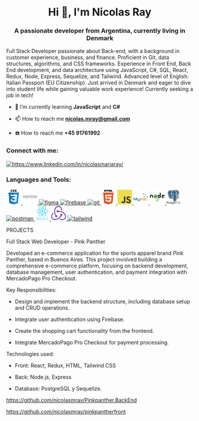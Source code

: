 <h1 align="center">Hi 👋, I'm Nicolas Ray</h1>
<h3 align="center">A passionate developer from Argentina, currently living in Denmark</h3>

Full Stack Developer passionate about Back-end, with a background in customer experience, business, and finance. Proficient in Git, data structures, algorithms, and CSS frameworks. Experience in Front End, Back End development, and data architecture using JavaScript, C#, SQL, React, Redux, Node, Express, Sequelize, and Tailwind. Advanced level of English. Italian Passport (EU Citizenship). 
Just arrived in Denmark and eager to dive into student life while gaining valuable work experience! Currently seeking a job in tech!

- 🌱 I’m currently learning **JavaScript** and **C#**

- 📫 How to reach me **nicolas.mray@gmail.com**
  
- ☎️ How to reach me **+45 91761992**

<h3 align="left">Connect with me:</h3>
<p align="left">
<a href="https://linkedin.com/in/nicolasmariaray/" target="blank"><img align="center" src="https://raw.githubusercontent.com/rahuldkjain/github-profile-readme-generator/master/src/images/icons/Social/linked-in-alt.svg" alt="https://www.linkedin.com/in/nicolasmariaray/" height="30" width="40" /></a>
</p>

<h3 align="left">Languages and Tools:</h3>
<p align="left"> <a href="https://www.w3schools.com/css/" target="_blank" rel="noreferrer"> <img src="https://raw.githubusercontent.com/devicons/devicon/master/icons/css3/css3-original-wordmark.svg" alt="css3" width="40" height="40"/> </a> <a href="https://expressjs.com" target="_blank" rel="noreferrer"> <img src="https://raw.githubusercontent.com/devicons/devicon/master/icons/express/express-original-wordmark.svg" alt="express" width="40" height="40"/> </a> <a href="https://www.figma.com/" target="_blank" rel="noreferrer"> <img src="https://www.vectorlogo.zone/logos/figma/figma-icon.svg" alt="figma" width="40" height="40"/> </a> <a href="https://firebase.google.com/" target="_blank" rel="noreferrer"> <img src="https://www.vectorlogo.zone/logos/firebase/firebase-icon.svg" alt="firebase" width="40" height="40"/> </a> <a href="https://git-scm.com/" target="_blank" rel="noreferrer"> <img src="https://www.vectorlogo.zone/logos/git-scm/git-scm-icon.svg" alt="git" width="40" height="40"/> </a> <a href="https://www.w3.org/html/" target="_blank" rel="noreferrer"> <img src="https://raw.githubusercontent.com/devicons/devicon/master/icons/html5/html5-original-wordmark.svg" alt="html5" width="40" height="40"/> </a> <a href="https://developer.mozilla.org/en-US/docs/Web/JavaScript" target="_blank" rel="noreferrer"> <img src="https://raw.githubusercontent.com/devicons/devicon/master/icons/javascript/javascript-original.svg" alt="javascript" width="40" height="40"/> </a> <a href="https://www.mysql.com/" target="_blank" rel="noreferrer"> <img src="https://raw.githubusercontent.com/devicons/devicon/master/icons/mysql/mysql-original-wordmark.svg" alt="mysql" width="40" height="40"/> </a> <a href="https://nodejs.org" target="_blank" rel="noreferrer"> <img src="https://raw.githubusercontent.com/devicons/devicon/master/icons/nodejs/nodejs-original-wordmark.svg" alt="nodejs" width="40" height="40"/> </a> <a href="https://www.postgresql.org" target="_blank" rel="noreferrer"> <img src="https://raw.githubusercontent.com/devicons/devicon/master/icons/postgresql/postgresql-original-wordmark.svg" alt="postgresql" width="40" height="40"/> </a> <a href="https://postman.com" target="_blank" rel="noreferrer"> <img src="https://www.vectorlogo.zone/logos/getpostman/getpostman-icon.svg" alt="postman" width="40" height="40"/> </a> <a href="https://reactjs.org/" target="_blank" rel="noreferrer"> <img src="https://raw.githubusercontent.com/devicons/devicon/master/icons/react/react-original-wordmark.svg" alt="react" width="40" height="40"/> </a> <a href="https://redux.js.org" target="_blank" rel="noreferrer"> <img src="https://raw.githubusercontent.com/devicons/devicon/master/icons/redux/redux-original.svg" alt="redux" width="40" height="40"/> </a> <a href="https://tailwindcss.com/" target="_blank" rel="noreferrer"> <img src="https://www.vectorlogo.zone/logos/tailwindcss/tailwindcss-icon.svg" alt="tailwind" width="40" height="40"/> </a> </p>

PROJECTS

Full Stack Web Developer - Pink Panther		

Developed an e-commerce application for the sports apparel brand Pink Panther, based in Buenos Aires. This project involved building a comprehensive e-commerce platform, focusing on backend development, database management, user authentication, and payment integration with MercadoPago Pro Checkout.

Key Responsibilities:
- Design and implement the backend structure, including database setup and CRUD operations.

- Integrate user authentication using Firebase.

- Create the shopping cart functionality from the frontend.

- Integrate MercadoPago Pro Checkout for payment processing.

Technologies used:
- Front: React, Redux, HTML, Tailwind CSS

- Back: Node.js, Express

- Database: PostgreSQL y Sequelize.

https://github.com/nicolasmray/Pinkpanther.BackEnd

https://github.com/nicolasmray/pinkpantherfront


